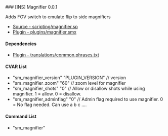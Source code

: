 <a name="magnifier">
### [INS] Magnifier 0.0.1

Adds FOV switch to emulate flip to side magnifiers
 * [Source - scripting/magnifier.sp](https://github.com/jaredballou/insurgency-sourcemod/blob/master/scripting/magnifier.sp?raw=true)
 * [Plugin - plugins/magnifier.smx](https://github.com/jaredballou/insurgency-sourcemod/blob/master/plugins/magnifier.smx?raw=true)

#### Dependencies

 * [Plugin - translations/common.phrases.txt](https://github.com/jaredballou/insurgency-sourcemod/blob/master/translations/common.phrases.txt?raw=true)

#### CVAR List

 * "sm_magnifier_version" "PLUGIN_VERSION" // version
 * "sm_magnifier_zoom" "60" // zoom level for magnifier
 * "sm_magnifier_shots" "0" // Allow or disallow shots while using magnifier. 1 = allow. 0 = disallow.
 * "sm_magnifier_adminflag" "0" // Admin flag required to use magnifier. 0 = No flag needed. Can use a b c ....

#### Command List

 * "sm_magnifier"

